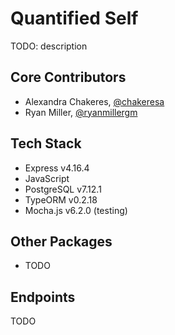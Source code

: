 # Quantified Self
TODO: description

## Core Contributors
 - Alexandra Chakeres, [@chakeresa](https://github.com/chakeresa)
 - Ryan Miller, [@ryanmillergm](https://github.com/ryanmillergm)

## Tech Stack
 - Express v4.16.4
 - JavaScript
 - PostgreSQL v7.12.1
 - TypeORM v0.2.18
 - Mocha.js v6.2.0 (testing)

## Other Packages
 - TODO

## Endpoints
TODO

